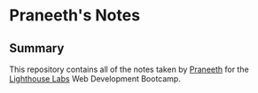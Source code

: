 # Praneeth's Notes
## Summary 

This repository contains all of the notes taken by [Praneeth](https://github.com/praneeth91) for the [Lighthouse Labs](https://www.lighthouselabs.ca/) Web Development Bootcamp.
